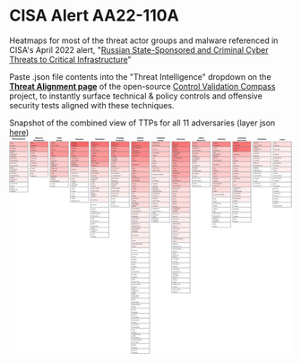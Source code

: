 # CISA Alert AA22-110A
Heatmaps for most of the threat actor groups and malware referenced in CISA's April 2022 alert, "[Russian State-Sponsored and Criminal Cyber Threats to Critical Infrastructure](https://www.cisa.gov/uscert/ncas/alerts/aa22-110a)"

Paste .json file contents into the "Threat Intelligence" dropdown on the **[Threat Alignment page](https://controlcompass.github.io/risk)** of the open-source [Control Validation Compass](https://controlcompass.github.io/) project, to instantly surface technical & policy controls and offensive security tests aligned with these techniques.

Snapshot of the combined view of TTPs for all 11 adversaries (layer json [here](https://github.com/tropChaud/Cyber-Adversary-Heatmaps/blob/main/CISA%20Alert%20AA22-110A/combined.json))
![AA22-110A TTPs](https://raw.githubusercontent.com/tropChaud/Cyber-Adversary-Heatmaps/main/CISA%20Alert%20AA22-110A/combined.png)
